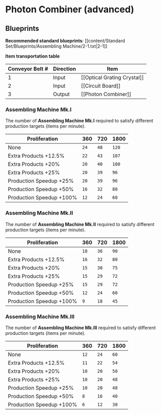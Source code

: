 # Photon Combiner (advanced)

## Blueprints

**Recommended standard blueprints**: [[content/Standard Set/Blueprints/Assembling Machine/2-1.txt|2-1]]

**Item transportation table**

| Conveyor Belt # | Direction | Item                        |
| --------------- | --------- | --------------------------- |
| 1               | Input     | [[Optical Grating Crystal]] | 
| 2               | Input     | [[Circuit Board]]           |
| 3               | Output    | [[Photon Combiner]]         |

### Assembling Machine Mk.I

The number of **Assembling Machine Mk.I** required to satisfy different production targets (items per minute).

| Proliferation            | 360  | 720  | 1800  |
| ------------------------ | ---- | ---- | ----- |
| None                     | `24` | `48` | `120` |
| Extra Products +12.5%    | `22` | `43` | `107` |
| Extra Products +20%      | `20` | `40` | `100` |
| Extra Products +25%      | `20` | `39` | `96`  |
| Production Speedup +25%  | `20` | `39` | `96`  |
| Production Speedup +50%  | `16` | `32` | `80`  |
| Production Speedup +100% | `12` | `24` | `60`  |

### Assembling Machine Mk.II

The number of **Assembling Machine Mk.II** required to satisfy different production targets (items per minute).

| Proliferation            | 360  | 720  | 1800 |
| ------------------------ | ---- | ---- | ---- |
| None                     | `18` | `36` | `90` |
| Extra Products +12.5%    | `16` | `32` | `80` |
| Extra Products +20%      | `15` | `30` | `75` |
| Extra Products +25%      | `15` | `29` | `72` |
| Production Speedup +25%  | `15` | `29` | `72` |
| Production Speedup +50%  | `12` | `24` | `60` |
| Production Speedup +100% | `9`  | `18` | `45` |

### Assembling Machine Mk.III

The number of **Assembling Machine Mk.III** required to satisfy different production targets (items per minute).

| Proliferation            | 360  | 720  | 1800 |
| ------------------------ | ---- | ---- | ---- |
| None                     | `12` | `24` | `60` |
| Extra Products +12.5%    | `11` | `22` | `54` |
| Extra Products +20%      | `10` | `20` | `50` |
| Extra Products +25%      | `10` | `20` | `48` |
| Production Speedup +25%  | `10` | `20` | `48` |
| Production Speedup +50%  | `8`  | `16` | `40` |
| Production Speedup +100% | `6`  | `12` | `30` |


